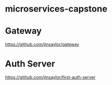 # microservices-capstone


# Gateway

https://github.com/jmsaylor/gateway


# Auth Server

https://github.com/jmsaylor/first-auth-server
